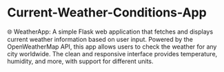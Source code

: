 # Current-Weather-Conditions-App
🌐 WeatherApp: A simple Flask web application that fetches and displays current weather information based on user input. Powered by the OpenWeatherMap API, this app allows users to check the weather for any city worldwide. The clean and responsive interface provides temperature, humidity, and more, with support for different units.
